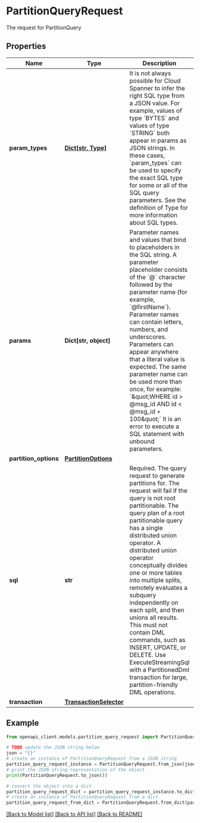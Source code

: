 # PartitionQueryRequest

The request for PartitionQuery

## Properties

Name | Type | Description | Notes
------------ | ------------- | ------------- | -------------
**param_types** | [**Dict[str, Type]**](Type.md) | It is not always possible for Cloud Spanner to infer the right SQL type from a JSON value. For example, values of type &#x60;BYTES&#x60; and values of type &#x60;STRING&#x60; both appear in params as JSON strings. In these cases, &#x60;param_types&#x60; can be used to specify the exact SQL type for some or all of the SQL query parameters. See the definition of Type for more information about SQL types. | [optional] 
**params** | **Dict[str, object]** | Parameter names and values that bind to placeholders in the SQL string. A parameter placeholder consists of the &#x60;@&#x60; character followed by the parameter name (for example, &#x60;@firstName&#x60;). Parameter names can contain letters, numbers, and underscores. Parameters can appear anywhere that a literal value is expected. The same parameter name can be used more than once, for example: &#x60;\&quot;WHERE id &gt; @msg_id AND id &lt; @msg_id + 100\&quot;&#x60; It is an error to execute a SQL statement with unbound parameters. | [optional] 
**partition_options** | [**PartitionOptions**](PartitionOptions.md) |  | [optional] 
**sql** | **str** | Required. The query request to generate partitions for. The request will fail if the query is not root partitionable. The query plan of a root partitionable query has a single distributed union operator. A distributed union operator conceptually divides one or more tables into multiple splits, remotely evaluates a subquery independently on each split, and then unions all results. This must not contain DML commands, such as INSERT, UPDATE, or DELETE. Use ExecuteStreamingSql with a PartitionedDml transaction for large, partition-friendly DML operations. | [optional] 
**transaction** | [**TransactionSelector**](TransactionSelector.md) |  | [optional] 

## Example

```python
from openapi_client.models.partition_query_request import PartitionQueryRequest

# TODO update the JSON string below
json = "{}"
# create an instance of PartitionQueryRequest from a JSON string
partition_query_request_instance = PartitionQueryRequest.from_json(json)
# print the JSON string representation of the object
print(PartitionQueryRequest.to_json())

# convert the object into a dict
partition_query_request_dict = partition_query_request_instance.to_dict()
# create an instance of PartitionQueryRequest from a dict
partition_query_request_from_dict = PartitionQueryRequest.from_dict(partition_query_request_dict)
```
[[Back to Model list]](../README.md#documentation-for-models) [[Back to API list]](../README.md#documentation-for-api-endpoints) [[Back to README]](../README.md)


